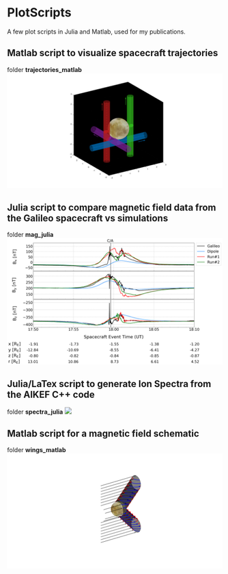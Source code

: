 # PlotScripts
 A few plot scripts in Julia and Matlab, used for my publications.
 
 ## Matlab script to visualize spacecraft trajectories
 folder **trajectories_matlab**
 ![](trajectories_matlab/trajectories.png)
 
 ## Julia script to compare magnetic field data from the Galileo spacecraft vs simulations
  folder **mag_julia**
  ![](mag_julia/mag1.png)
  
 ## Julia/LaTex script to generate Ion Spectra from the AIKEF C++ code
   folder **spectra_julia**
   ![](spectra_julia/final_plot.png)
 
 ## Matlab script for a magnetic field schematic
 folder **wings_matlab**
 ![](wings_matlab/alfvenwing.png)
